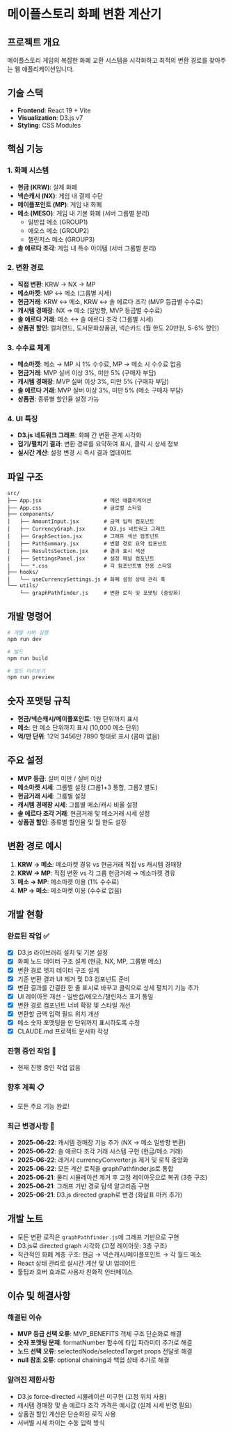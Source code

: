 # 메이플스토리 화폐 변환 계산기

## 프로젝트 개요
메이플스토리 게임의 복잡한 화폐 교환 시스템을 시각화하고 최적의 변환 경로를 찾아주는 웹 애플리케이션입니다.

## 기술 스택
- **Frontend**: React 19 + Vite
- **Visualization**: D3.js v7
- **Styling**: CSS Modules

## 핵심 기능

### 1. 화폐 시스템
- **현금 (KRW)**: 실제 화폐
- **넥슨캐시 (NX)**: 게임 내 결제 수단
- **메이플포인트 (MP)**: 게임 내 화폐
- **메소 (MESO)**: 게임 내 기본 화폐 (서버 그룹별 분리)
  - 일반섭 메소 (GROUP1)
  - 에오스 메소 (GROUP2)  
  - 챌린저스 메소 (GROUP3)
- **솔 에르다 조각**: 게임 내 특수 아이템 (서버 그룹별 분리)

### 2. 변환 경로
- **직접 변환**: KRW → NX → MP
- **메소마켓**: MP ↔ 메소 (그룹별 시세)
- **현금거래**: KRW ↔ 메소, KRW ↔ 솔 에르다 조각 (MVP 등급별 수수료)
- **캐시템 경매장**: NX → 메소 (일방향, MVP 등급별 수수료)
- **솔 에르다 거래**: 메소 ↔ 솔 에르다 조각 (그룹별 시세)
- **상품권 할인**: 컬처랜드, 도서문화상품권, 넥슨카드 (월 한도 20만원, 5-6% 할인)

### 3. 수수료 체계
- **메소마켓**: 메소 → MP 시 1% 수수료, MP → 메소 시 수수료 없음
- **현금거래**: MVP 실버 이상 3%, 미만 5% (구매자 부담)
- **캐시템 경매장**: MVP 실버 이상 3%, 미만 5% (구매자 부담)
- **솔 에르다 거래**: MVP 실버 이상 3%, 미만 5% (메소 구매자 부담)
- **상품권**: 종류별 할인율 설정 가능

### 4. UI 특징
- **D3.js 네트워크 그래프**: 화폐 간 변환 관계 시각화
- **접기/펼치기 결과**: 변환 경로를 요약하여 표시, 클릭 시 상세 정보
- **실시간 계산**: 설정 변경 시 즉시 결과 업데이트

## 파일 구조
```
src/
├── App.jsx                    # 메인 애플리케이션
├── App.css                    # 글로벌 스타일
├── components/
│   ├── AmountInput.jsx        # 금액 입력 컴포넌트
│   ├── CurrencyGraph.jsx      # D3.js 네트워크 그래프
│   ├── GraphSection.jsx       # 그래프 섹션 컴포넌트
│   ├── PathSummary.jsx        # 변환 경로 요약 컴포넌트
│   ├── ResultsSection.jsx     # 결과 표시 섹션
│   ├── SettingsPanel.jsx      # 설정 패널 컴포넌트
│   └── *.css                  # 각 컴포넌트별 전용 스타일
├── hooks/
│   └── useCurrencySettings.js # 화폐 설정 상태 관리 훅
└── utils/
    └── graphPathfinder.js     # 변환 로직 및 포맷팅 (중앙화)
```

## 개발 명령어
```bash
# 개발 서버 실행
npm run dev

# 빌드
npm run build

# 빌드 미리보기
npm run preview
```

## 숫자 포맷팅 규칙
- **현금/넥슨캐시/메이플포인트**: 1원 단위까지 표시
- **메소**: 만 메소 단위까지 표시 (10,000 메소 단위)
- **억/만 단위**: 12억 3456만 7890 형태로 표시 (콤마 없음)

## 주요 설정
- **MVP 등급**: 실버 미만 / 실버 이상
- **메소마켓 시세**: 그룹별 설정 (그룹1+3 통합, 그룹2 별도)
- **현금거래 시세**: 그룹별 설정
- **캐시템 경매장 시세**: 그룹별 메소/캐시 비율 설정
- **솔 에르다 조각 거래**: 현금거래 및 메소거래 시세 설정
- **상품권 할인**: 종류별 할인율 및 월 한도 설정

## 변환 경로 예시
1. **KRW → 메소**: 메소마켓 경유 vs 현금거래 직접 vs 캐시템 경매장
2. **KRW → MP**: 직접 변환 vs 각 그룹 현금거래 → 메소마켓 경유
3. **메소 → MP**: 메소마켓 이용 (1% 수수료)
4. **MP → 메소**: 메소마켓 이용 (수수료 없음)

## 개발 현황

### 완료된 작업 ✅
- [x] D3.js 라이브러리 설치 및 기본 설정
- [x] 화폐 노드 데이터 구조 설계 (현금, NX, MP, 그룹별 메소)
- [x] 변환 경로 엣지 데이터 구조 설계
- [x] 기존 변환 결과 UI 제거 및 D3 컴포넌트 준비
- [x] 변환 결과를 간결한 한 줄 표시로 바꾸고 클릭으로 상세 펼치기 기능 추가
- [x] UI 레이아웃 개선 - 일반섭/에오스/챌린저스 표기 통일
- [x] 변환 경로 컴포넌트 너비 확장 및 스타일 개선
- [x] 변환할 금액 입력 필드 위치 개선
- [x] 메소 숫자 포맷팅을 만 단위까지 표시하도록 수정
- [x] CLAUDE.md 프로젝트 문서화 작성

### 진행 중인 작업 🔄
- 현재 진행 중인 작업 없음

### 향후 계획 📋
- 모든 주요 기능 완료!

### 최근 변경사항 📝
- **2025-06-22**: 캐시템 경매장 기능 추가 (NX → 메소 일방향 변환)
- **2025-06-22**: 솔 에르다 조각 거래 시스템 구현 (현금/메소 거래)
- **2025-06-22**: 레거시 currencyConverter.js 제거 및 로직 중앙화
- **2025-06-22**: 모든 계산 로직을 graphPathfinder.js로 통합
- **2025-06-21**: 물리 시뮬레이션 제거 후 고정 레이아웃으로 복귀 (3층 구조)
- **2025-06-21**: 그래프 기반 경로 탐색 알고리즘 구현
- **2025-06-21**: D3.js directed graph로 변경 (화살표 마커 추가)

## 개발 노트
- 모든 변환 로직은 `graphPathfinder.js`에 그래프 기반으로 구현
- D3.js로 directed graph 시각화 (고정 레이아웃: 3층 구조)
- 직관적인 화폐 계층 구조: 현금 → 넥슨캐시/메이플포인트 → 각 월드 메소
- React 상태 관리로 실시간 계산 및 UI 업데이트
- 툴팁과 호버 효과로 사용자 친화적 인터페이스

## 이슈 및 해결사항
### 해결된 이슈
- **MVP 등급 선택 오류**: MVP_BENEFITS 객체 구조 단순화로 해결
- **숫자 포맷팅 문제**: formatNumber 함수에 타입 파라미터 추가로 해결
- **노드 선택 오류**: selectedNode/selectedTarget props 전달로 해결
- **null 참조 오류**: optional chaining과 백업 상태 추가로 해결

### 알려진 제한사항
- D3.js force-directed 시뮬레이션 미구현 (고정 위치 사용)
- 캐시템 경매장 및 솔 에르다 조각 가격은 예시값 (실제 시세 반영 필요)
- 상품권 할인 계산은 단순화된 로직 사용
- 서버별 시세 차이는 수동 입력 방식